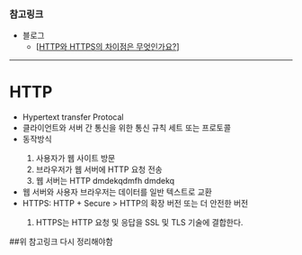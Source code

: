 ### 참고링크

- 블로그
  - [[HTTP와 HTTPS의 차이점은 무엇인가요?](https://aws.amazon.com/ko/compare/the-difference-between-https-and-http/#:~:text=HTTP%20%EB%A9%94%EC%8B%9C%EC%A7%80%EB%8A%94%20%EC%9D%BC%EB%B0%98%20%ED%85%8D%EC%8A%A4%ED%8A%B8,%EC%9D%84%20%ED%99%95%EC%8B%A0%ED%95%A0%20%EC%88%98%20%EC%9E%88%EC%8A%B5%EB%8B%88%EB%8B%A4.)]

---

# HTTP

<ul>
    <li>Hypertext transfer Protocal</li>
    <li>클라이언트와 서버 간 통신을 위한 통신 규칙 세트 또는 프로토콜</li>
    <li> 동작방식 </li>
    <ol>
        <li>사용자가 웹 사이트 방문</li>
        <li>브라우저가 웹 서버에 HTTP 요청 전송</li>
        <li>웹 서버는 HTTP dmdekqdmfh dmdekq</li>
    </ol>
    <li>웹 서버와 사용자 브라우저는 데이터를 일반 텍스트로 교환</li>
    <li>HTTPS: HTTP + Secure > HTTP의 확장 버전 또는 더 안전한 버전</li>
    <ol>
        <li>HTTPS는 HTTP 요청 및 응답을 SSL 및 TLS 기술에 결합한다.</li>
    </ol>
</ul>

##위 참고링크 다시 정리해야함
